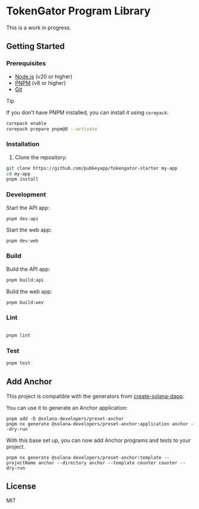 # TokenGator Program Library

This is a work in progress.

## Getting Started

### Prerequisites

- [Node.js](https://nodejs.org/en/) (v20 or higher)
- [PNPM](https://pnpm.io/) (v8 or higher)
- [Git](https://git-scm.com/)

> [!TIP]
> If you don't have PNPM installed, you can install it using `corepack`:
>
> ```sh
> corepack enable
> corepack prepare pnpm@8 --activate
> ```

### Installation

1. Clone the repository:

```sh
git clone https://github.com/pubkeyapp/tokengator-starter my-app
cd my-app
pnpm install
```

### Development

Start the API app:

```shell
pnpm dev:api
```

Start the web app:

```sh
pnpm dev:web
```

### Build

Build the API app:

```sh
pnpm build:api
```

Build the web app:

```sh
pnpm build:wev
```

### Lint

```sh

pnpm lint
```

### Test

```sh
pnpm test
```

## Add Anchor

This project is compatible with the generators from [create-solana-dapp](https://npm.im/create-solana-dapp).

You can use it to generate an Anchor application:

```shell
pnpm add -D @solana-developers/preset-anchor
pnpm nx generate @solana-developers/preset-anchor:application anchor --dry-run
```

With this base set up, you can now add Anchor programs and tests to your project.

```shell
pnpm nx generate @solana-developers/preset-anchor:template --projectName anchor --directory anchor --template counter counter --dry-run
```

## License

MIT
